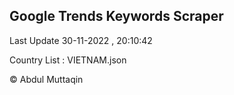 

## Google Trends Keywords Scraper 
 
Last Update 30-11-2022 , 20:10:42

Country List :
VIETNAM.json



© Abdul Muttaqin 
